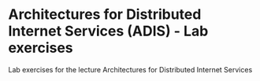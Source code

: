 #  Architectures for Distributed Internet Services (ADIS) - Lab exercises

Lab exercises for the lecture Architectures for Distributed Internet Services
